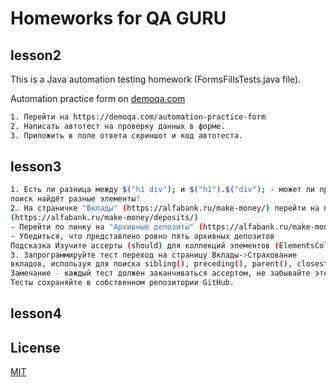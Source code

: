# Homeworks for QA GURU 

## lesson2
This is a Java automation testing homework (FormsFillsTests.java file).

Automation practice form on [demoqa.com](https://demoqa.com/automation-practice-form)

```bash
1. Перейти на https://demoqa.com/automation-practice-form
2. Написать автотест на проверку данных в форме. 
3. Приложить в поле ответа скриншот и код автотеста.
```

## lesson3

```bash
1. Есть ли разница между $("h1 div"); и $("h1").$("div"); - может ли привести к тому что, 
поиск найдёт разные элементы?
2. На страничке "Вклады" (https://alfabank.ru/make-money/) перейти на подстраничку "Депозиты" 
(https://alfabank.ru/make-money/deposits/)
- Перейти по линку на "Архивные депозиты" (https://alfabank.ru/make-money/archive/)
- Убедиться, что представлено ровно пять архивных депозитов
Подсказка Изучите ассерты (should) для коллекций элементов (ElementsCollection)
3. Запрограммируйте тест переход на страницу Вклады->Страхование
вкладов, используя для поиска sibling(), preceding(), parent(), closest()
Замечание - каждый тест должен заканчиваться ассертом, не забывайте это.
Тесты сохраняйте в собственном репозитории GitHub. 
```

## lesson4


## License
[MIT](https://choosealicense.com/licenses/mit/)
